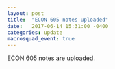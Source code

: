 ```yaml
---
layout: post
title:  "ECON 605 notes uploaded"
date:   2017-06-14 15:31:00 -0400
categories: update
macrosquad_event: true
---
```

ECON 605 notes are uploaded.
